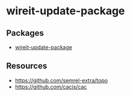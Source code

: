 # wireit-update-package

## Packages

- [wireit-update-package](./packages/wireit-update-package)

## Resources

- https://github.com/semrel-extra/topo
- https://github.com/cacjs/cac
